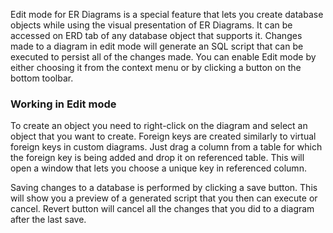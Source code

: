 Edit mode for ER Diagrams is a special feature that lets you create database objects while using the visual presentation of ER Diagrams. It can be accessed on ERD tab of any database object that supports it. Changes made to a diagram in edit mode will generate an SQL script that can be executed to persist all of the changes made.
You can enable Edit mode by either choosing it from the context menu or by clicking a button on the bottom toolbar.

### Working in Edit mode

To create an object you need to right-click on the diagram and select an object that you want to create. Foreign keys are created similarly to virtual foreign keys in custom diagrams. Just drag a column from a table for which the foreign key is being added and drop it on referenced table. This will open a window that lets you choose a unique key in referenced column.

Saving changes to a database is performed by clicking a save button. This will show you a preview of a generated script that you then can execute or cancel. Revert button will cancel all the changes that you did to a diagram after the last save.